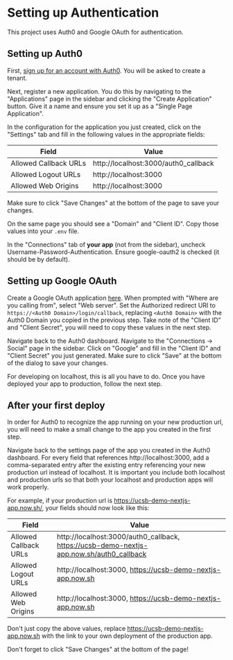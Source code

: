 # Setting up Authentication

This project uses Auth0 and Google OAuth for authentication.

## Setting up Auth0

First, [sign up for an account with Auth0](https://auth0.com/signup). You will be asked to create a tenant.

Next, register a new application. You do this by navigating to the "Applications" page in the sidebar and clicking the
"Create Application" button. Give it a name and ensure you set it up as a "Single Page Application".

In the configuration for the application you just created, click on the "Settings" tab and fill in the following values
in the appropriate fields:

| Field                 | Value                                |
| --------------------- | ------------------------------------ |
| Allowed Callback URLs | http://localhost:3000/auth0_callback |
| Allowed Logout URLs   | http://localhost:3000                |
| Allowed Web Origins   | http://localhost:3000                |

Make sure to click "Save Changes" at the bottom of the page to save your changes.

On the same page you should see a "Domain" and "Client ID". Copy those values into your `.env` file.

In the "Connections" tab of **your app** (not from the sidebar), uncheck Username-Password-Authentication.
Ensure google-oauth2 is checked (it should be by default).

## Setting up Google OAuth

Create a Google OAuth application [here](https://developers.google.com/identity/sign-in/web/sign-in).
When prompted with "Where are you calling from", select "Web server". Set the Authorized redirect URI to
`https://<Auth0 Domain>/login/callback`, replacing `<Auth0 Domain>` with the Auth0 Domain you copied in the previous
step. Take note of the "Client ID" and "Client Secret", you will need to copy these values in the next step.

Navigate back to the Auth0 dashboard. Navigate to the "Connections -> Social" page in the sidebar. Click on "Google"
and fill in the "Client ID" and "Client Secret" you just generated. Make sure to click "Save" at the bottom of the
dialog to save your changes.

For developing on localhost, this is all you have to do. Once you have deployed your app to production, follow the
next step.

## After your first deploy

In order for Auth0 to recognize the app running on your new production url, you will need to make a small change to the
app you created in the first step.

Navigate back to the settings page of the app you created in the Auth0 dashboard. For every field that references
http://localhost:3000, add a comma-separated entry after the existing entry referencing your new production url instead
of localhost. It is important you include both localhost and production urls so that both your localhost and production
apps will work properly.

For example, if your production url is https://ucsb-demo-nextjs-app.now.sh/, your fields should now look like this:

| Field                 | Value                                                                                    |
| --------------------- | ---------------------------------------------------------------------------------------- |
| Allowed Callback URLs | http://localhost:3000/auth0_callback, https://ucsb-demo-nextjs-app.now.sh/auth0_callback |
| Allowed Logout URLs   | http://localhost:3000, https://ucsb-demo-nextjs-app.now.sh                               |
| Allowed Web Origins   | http://localhost:3000, https://ucsb-demo-nextjs-app.now.sh                               |

Don't just copy the above values, replace https://ucsb-demo-nextjs-app.now.sh with the link to your own deployment of
the production app.

Don't forget to click "Save Changes" at the bottom of the page!

